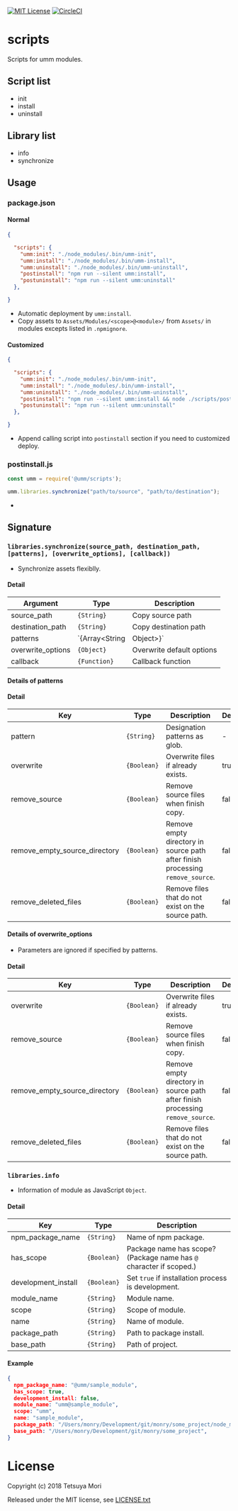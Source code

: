[![MIT License](http://img.shields.io/badge/license-MIT-blue.svg?style=flat)](LICENSE)
[![CircleCI](https://circleci.com/gh/umm-projects/scripts/tree/master.svg?style=svg)](https://circleci.com/gh/umm-projects/scripts/tree/master)

# scripts

Scripts for umm modules.

## Script list

* init
* install
* uninstall

## Library list

* info
* synchronize

## Usage

### package.json

#### Normal

```json
{

  "scripts": {
    "umm:init": "./node_modules/.bin/umm-init",
    "umm:install": "./node_modules/.bin/umm-install",
    "umm:uninstall": "./node_modules/.bin/umm-uninstall",
    "postinstall": "npm run --silent umm:install",
    "postuninstall": "npm run --silent umm:uninstall"
  },

}
```

* Automatic deployment by `umm:install`.
* Copy assets to `Assets/Modules/<scope>@<module>/` from `Assets/` in modules excepts listed in `.npmignore`.

#### Customized

```json
{

  "scripts": {
    "umm:init": "./node_modules/.bin/umm-init",
    "umm:install": "./node_modules/.bin/umm-install",
    "umm:uninstall": "./node_modules/.bin/umm-uninstall",
    "postinstall": "npm run --silent umm:install && node ./scripts/postinstall.js",
    "postuninstall": "npm run --silent umm:uninstall"
  },

}
```

* Append calling script into `postinstall` section if you need to customized deploy.

### postinstall.js

```javascript
const umm = require('@umm/scripts');

umm.libraries.synchronize("path/to/source", "path/to/destination");
```

*

## Signature

### `libraries.synchronize(source_path, destination_path, [patterns], [overwrite_options], [callback])`

* Synchronize assets flexiblly.

#### Detail

| Argument | Type | Description |
| --- | --- | --- |
| source_path | `{String}` | Copy source path |
| destination_path | `{String}` | Copy destination path |
| patterns | `{Array<String|Object>}` | Specification patterns as array of string or object |
| overwrite_options | `{Object}` | Overwrite default options |
| callback | `{Function}` | Callback function |

#### Details of patterns

#### Detail

| Key | Type | Description | Default |
| --- | --- | --- | --- |
| pattern | `{String}` | Designation patterns as glob. | - |
| overwrite | `{Boolean}` | Overwrite files if already exists. | true |
| remove_source | `{Boolean}` | Remove source files when finish copy. | false |
| remove_empty_source_directory | `{Boolean}` | Remove empty directory in source path after finish processing `remove_source`. | false |
| remove_deleted_files | `{Boolean}` | Remove files that do not exist on the source path. | false |

#### Details of overwrite_options

* Parameters are ignored if specified by patterns.

#### Detail

| Key | Type | Description | Default |
| --- | --- | --- | --- |
| overwrite | `{Boolean}` | Overwrite files if already exists. | true |
| remove_source | `{Boolean}` | Remove source files when finish copy. | false |
| remove_empty_source_directory | `{Boolean}` | Remove empty directory in source path after finish processing `remove_source`. | false |
| remove_deleted_files | `{Boolean}` | Remove files that do not exist on the source path. | false |

### `libraries.info`

* Information of module as JavaScript `Object`.

#### Detail

| Key | Type | Description |
| --- | --- | --- |
| npm_package_name | `{String}` | Name of npm package. |
| has_scope | `{Boolean}` | Package name has scope? (Package name has `@` character if scoped.) |
| development_install | `{Boolean}` | Set `true` if installation process is development. |
| module_name | `{String}` | Module name. |
| scope | `{String}` | Scope of module. |
| name | `{String}` | Name of module. |
| package_path | `{String}` | Path to package install. |
| base_path | `{String}` | Path of project. |

#### Example

```json
{
  npm_package_name: "@umm/sample_module",
  has_scope: true,
  development_install: false,
  module_name: "umm@sample_module",
  scope: "umm",
  name: "sample_module",
  package_path: "/Users/monry/Development/git/monry/some_project/node_modules/@umm/sample_module",
  base_path: "/Users/monry/Development/git/monry/some_project",
}
```

# License

Copyright (c) 2018 Tetsuya Mori

Released under the MIT license, see [LICENSE.txt](LICENSE.txt)
